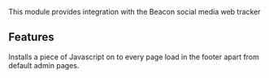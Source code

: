 This module provides integration with the Beacon social media web tracker

## Features

Installs a piece of Javascript on to every page load in the footer apart from default admin pages.

